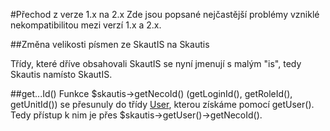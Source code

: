 #Přechod z verze 1.x na 2.x
Zde jsou popsané nejčastější problémy vzniklé nekompatibilitou mezi verzí 1.x a 2.x.

##Změna velikosti písmen ze SkautIS na Skautis

Třídy, které dříve obsahovali SkautIS se nyní jmenují s malým "is", tedy Skautis namísto SkautIS.

##get...Id()
Funkce $skautis->getNecoId() (getLoginId(), getRoleId(), getUnitId()) se přesunuly do třídy [User](/src/User.php), kterou získáme pomocí getUser(). Tedy přístup k nim je přes $skautis->getUser()->getNecoId().
